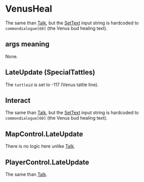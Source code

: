 # VenusHeal
The same than [Talk](Talk.md), but the [SetText](../../../SetText/SetText.md) input string is hardcoded to `commondialogue[60]` (the Venus bud healing text).

## args meaning
None.

## LateUpdate (SpecialTattles)
The `tattleid` is set to -117 (Venus tattle line).

## Interact
The same than [Talk](Talk.md), but the [SetText](../../../SetText/SetText.md) input string is hardcoded to `commondialogue[60]` (the Venus bud healing text).

## MapControl.LateUpdate
There is no logic here unlike [Talk](Talk.md).

## PlayerControl.LateUpdate
The same than [Talk](Talk.md).
